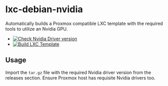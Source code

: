 # lxc-debian-nvidia

Automatically builds a Proxmox compatible LXC template with the required tools to utilize an Nvidia GPU.

+ [![Check Nvidia Driver version](https://github.com/ironicbadger/lxc-debian-nvidia/actions/workflows/check-nvidia-driver-version.yaml/badge.svg)](https://github.com/ironicbadger/lxc-debian-nvidia/actions/workflows/check-nvidia-driver-version.yaml)
+ [![Build LXC Template](https://github.com/ironicbadger/lxc-debian-nvidia/actions/workflows/build-template.yaml/badge.svg)](https://github.com/ironicbadger/lxc-debian-nvidia/actions/workflows/build-template.yaml)

## Usage

Import the `tar.gz` file with the required Nvidia driver version from the releases section. Ensure Proxmox host has requisite Nvidia drivers too.
